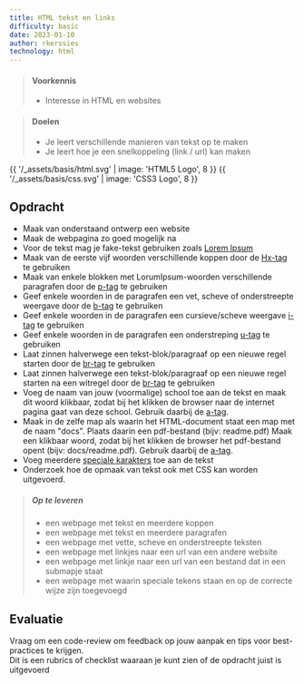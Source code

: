 ```yaml
---
title: HTML tekst en links
difficulty: basic
date: 2023-01-10
author: rkerssies
technology: html
---
```


> #### Voorkennis
> * Interesse in HTML en websites

> #### Doelen
> * Je leert verschillende manieren van tekst op te maken
> * Je leert hoe je een snelkoppeling (link / url) kan maken

{{ '/_assets/basis/html.svg' | image: 'HTML5 Logo', 8 }}
{{ '/_assets/basis/css.svg' | image: 'CSS3 Logo', 8 }}

## Opdracht
* Maak van onderstaand ontwerp een website
* Maak de webpagina zo goed mogelijk na
* Voor de tekst mag je fake-tekst gebruiken zoals [Lorem Ipsum](https://www.lipsum.com/)
* Maak van de eerste vijf woorden verschillende koppen door de [Hx-tag](https://www.w3schools.com/html/html_headings.asp) te gebruiken
* Maak van enkele blokken met LorumIpsum-woorden verschillende paragrafen door de [p-tag](https://www.w3schools.com/html/html_paragraphs.asp) te gebruiken
* Geef enkele woorden in de paragrafen een vet, scheve of onderstreepte weergave door de [b-tag](https://www.w3schools.com/tags/tag_b.asp) te gebruiken
* Geef enkele woorden in de paragrafen een cursieve/scheve weergave  [i-tag](https://www.w3schools.com/tags/tag_i.asp) te gebruiken
* Geef enkele woorden in de paragrafen een onderstreping  [u-tag](https://www.w3schools.com/tags/tag_u.asp) te gebruiken
* Laat zinnen halverwege een tekst-blok/paragraaf op een nieuwe regel starten door de [br-tag](https://www.w3schools.com/tags/tag_br.asp) te gebruiken
* Laat zinnen halverwege een tekst-blok/paragraaf op een nieuwe regel starten na een witregel door de [br-tag](https://www.w3schools.com/tags/tag_br.asp) te gebruiken
* Voeg de naam van jouw (voormalige) school toe aan de tekst en maak dit woord klikbaar, zodat bij het klikken de browser naar de internet pagina gaat van deze school. 
Gebruik daarbij de [a-tag](https://www.w3schools.com/tags/tag_a.asp).
* Maak in de zelfe map als waarin het HTML-document staat een map met de naam "docs". Plaats daarin een pdf-bestand (bijv: readme.pdf)
Maak een klikbaar woord, zodat bij het klikken de browser het pdf-bestand opent (bijv: docs/readme.pdf). 
Gebruik daarbij de [a-tag](https://www.w3schools.com/tags/tag_a.asp).
* Voeg meerdere [speciale karakters](https://www.w3schools.com/html/html_symbols.asp) toe aan de tekst
* Onderzoek hoe de opmaak van tekst ook met CSS kan worden uitgevoerd. 

> ##### Op te leveren
> * een webpage met tekst en meerdere koppen 
> * een webpage met tekst en meerdere paragrafen
> * een webpage met vette, scheve en onderstreepte teksten
> * een webpage met linkjes naar een url van een andere website
> * een webpage met linkje naar een url van een bestand dat in een submapje staat
> * een webpage met waarin speciale tekens staan en op de correcte wijze zijn toegevoegd  

## Evaluatie
Vraag om een code-review om feedback op jouw aanpak en tips voor best-practices te krijgen.<br>
Dit is een rubrics of checklist waaraan je kunt zien of de opdracht juist is uitgevoerd


